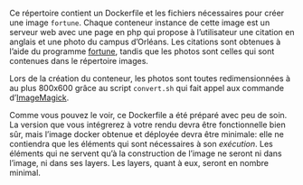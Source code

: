 Ce répertoire contient un Dockerfile et les fichiers nécessaires pour créer une image `fortune`. Chaque conteneur instance de cette image est un serveur web avec une page en php qui propose à l’utilisateur une citation en anglais et une photo du campus d’Orléans. Les citations sont obtenues à l’aide du programme [fortune](https://fr.wikipedia.org/wiki/Fortune_(logiciel)), tandis que les photos sont celles qui sont contenues dans le répertoire images.

Lors de la création du conteneur, les photos sont toutes redimensionnées à au plus 800x600 grâce au script `convert.sh` qui fait appel aux commande d’[ImageMagick](https://fr.wikipedia.org/wiki/ImageMagick).

Comme vous pouvez le voir, ce Dockerfile a été préparé avec peu de soin. La version que vous intégrerez à votre rendu devra être fonctionnelle bien sûr, mais l’image docker obtenue et déployée devra être minimale: elle ne contiendra que les éléments qui sont nécessaires à son _exécution_. Les éléments qui ne servent qu’à la construction de l’image ne seront ni dans l’image, ni dans ses layers. Les layers, quant à eux, seront en nombre minimal.

